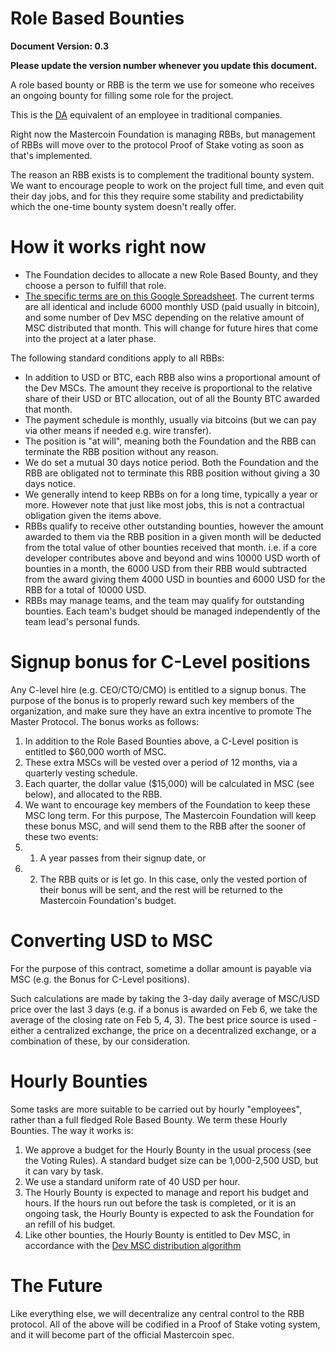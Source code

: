 ﻿Role Based Bounties
===================

**Document Version: 0.3**

**Please update the version number whenever you update this document.**

A role based bounty or RBB is the term we use for someone who receives an ongoing bounty for filling some role for the project.

This is the [DA](http://wiki.mastercoin.org/index.php/Decentralized_Application) equivalent of an employee in traditional companies.

Right now the Mastercoin Foundation is managing RBBs, but management of RBBs will move over to the protocol Proof of Stake voting as soon as that's implemented.

The reason an RBB exists is to complement the traditional bounty system. We want to encourage people to work on the project full time, and even quit their day jobs, and for this they require some stability and predictability which the one-time bounty system doesn't really offer.

# How it works right now

* The Foundation decides to allocate a new Role Based Bounty, and they choose a person to fulfill that role.
* [The specific terms are on this Google Spreadsheet](https://docs.google.com/spreadsheet/ccc?key=0AosWigpBxkwZdHhBaUtTZV9MWUpMVWV6U3VJV1RPbmc&usp=sharing#gid=0). The current terms are all identical and include 6000 monthly USD (paid usually in bitcoin), and some number of Dev MSC depending on the relative amount of MSC distributed that month. This will change for future hires that come into the project at a later phase.

The following standard conditions apply to all RBBs:

* In addition to USD or BTC, each RBB also wins a proportional amount of the Dev MSCs. The amount they receive is proportional to the relative share of their USD or BTC allocation, out of all the Bounty BTC awarded that month.
* The payment schedule is monthly, usually via bitcoins (but we can pay via other means if needed e.g. wire transfer).
* The position is "at will", meaning both the Foundation and the RBB can terminate the RBB position without any reason.
* We do set a mutual 30 days notice period. Both the Foundation and the RBB are obligated not to terminate this RBB position without giving a 30 days notice.
* We generally intend to keep RBBs on for a long time, typically a year or more. However note that just like most jobs, this is not a contractual obligation given the items above.
* RBBs qualify to receive other outstanding bounties, however the amount awarded to them via the RBB position in a given month will be deducted from the total value of other bounties received that month.  i.e. if a core developer contributes above and beyond and wins 10000 USD worth of bounties in a month, the 6000 USD from their RBB would subtracted from the award giving them 4000 USD in bounties and 6000 USD for the RBB for a total of 10000 USD.
* RBBs may manage teams, and the team may qualify for outstanding bounties. Each team's budget should be managed independently of the team lead's personal funds. 

# Signup bonus for C-Level positions
Any C-level hire (e.g. CEO/CTO/CMO) is entitled to a signup bonus. The purpose of the bonus is to properly reward such key members of the organization, and make sure they have an extra incentive to promote The Master Protocol. The bonus works as follows:

1. In addition to the Role Based Bounties above, a C-Level position is entitled to $60,000 worth of MSC.
2. These extra MSCs will be vested over a period of 12 months, via a quarterly vesting schedule.
3. Each quarter, the dollar value ($15,000) will be calculated in MSC (see below), and allocated to the RBB. 
4. We want to encourage key members of the Foundation to keep these MSC long term. For this purpose, The Mastercoin Foundation will keep these bonus MSC, and will send them to the RBB after the sooner of these two events:
4. 1. A year passes from their signup date, or
4. 2. The RBB quits or is let go. In this case, only the vested portion of their bonus will be sent, and the rest will be returned to the Mastercoin Foundation's budget.

# Converting USD to MSC
For the purpose of this contract, sometime a dollar amount is payable via MSC (e.g. the Bonus for C-Level positions).

Such calculations are made by taking the 3-day daily average of MSC/USD price over the last 3 days (e.g. if a bonus is awarded on Feb 6, we take the average of the closing rate on Feb 5, 4, 3). The best price source is used - either a centralized exchange, the price on a decentralized exchange, or a combination of these, by our consideration.

# Hourly Bounties

Some tasks are more suitable to be carried out by hourly "employees", rather than a full fledged Role Based Bounty. We term these Hourly Bounties. The way it works is:

1. We approve a budget for the Hourly Bounty in the usual process (see the Voting Rules). A standard budget size can be 1,000-2,500 USD, but it can vary by task.
2. We use a standard uniform rate of 40 USD per hour.
3. The Hourly Bounty is expected to manage and report his budget and hours. If the hours run out before the task is completed, or it is an ongoing task, the Hourly Bounty is expected to ask the Foundation for an refill of his budget.
4. Like other bounties, the Hourly Bounty is entitled to Dev MSC, in accordance with the [Dev MSC distribution algorithm](https://github.com/mastercoin-MSC/spec#development-mastercoins-dev-msc-previously-reward-mastercoins)

# The Future

Like everything else, we will decentralize any central control to the RBB protocol. All of the above will be codified in a Proof of Stake voting system, and it will become part of the official Mastercoin spec.

